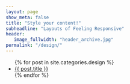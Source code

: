 ```yaml
---
layout: page
show_meta: false
title: "Style your content!"
subheadline: "Layouts of Feeling Responsive"
header:
   image_fullwidth: "header_archive.jpg"
permalink: "/design/"
---
```

<ul>
    {% for post in site.categories.design %}
    <li><a href="{{ site.url }}{{ post.url }}">{{ post.title }}</a></li>
    {% endfor %}
</ul>